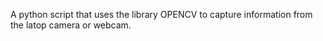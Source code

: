 A python script that uses the library OPENCV to capture information from the latop camera or webcam.
